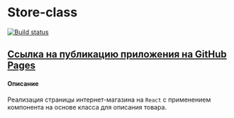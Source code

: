 # Store-class

[![Build status](https://ci.appveyor.com/api/projects/status/oytf6vgw73iwin2p?svg=true)](https://ci.appveyor.com/project/AACMKT/ra-components-store-class)

[Ссылка на публикацию приложения на GitHub Pages](https://aacmkt.github.io/ra-components_store-class/)
---

#### Описание

Реализация страницы интернет-магазина на `React` с применением компонента на основе класса для описания товара.
